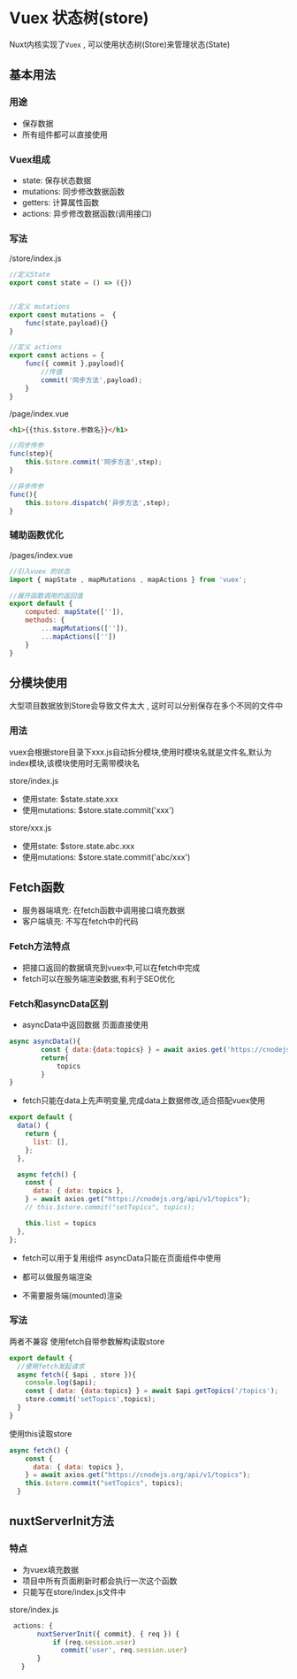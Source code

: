 # Vuex 状态树(store)
Nuxt内核实现了`Vuex` , 可以使用状态树(Store)来管理状态(State)

## 基本用法
### 用途
* 保存数据
* 所有组件都可以直接使用

### Vuex组成
* state: 保存状态数据
* mutations: 同步修改数据函数
* getters: 计算属性函数
* actions: 异步修改数据函数(调用接口)

### 写法
/store/index.js
```js
//定义State
export const state = () => ({})


//定义 mutations
export const mutations =  {
    func(state,payload){}
}

//定义 actions
export const actions = {
    func({ commit },payload){
        //传值
        commit('同步方法',payload);
    }
}
```


/page/index.vue
```html
<h1>{{this.$store.参数名}}</h1>
```
```js
//同步传参
func(step){
    this.$store.commit('同步方法',step);
}

//异步传参
func(){
    this.$store.dispatch('异步方法',step);
}
```


### 辅助函数优化
/pages/index.vue
```js
//引入vuex 的状态
import { mapState , mapMutations , mapActions } from 'vuex';

//展开函数调用的返回值
export default {
    computed: mapState(['']),
    methods: {
        ...mapMutations(['']),
        ...mapActions([''])
    }
}
```


## 分模块使用
大型项目数据放到Store会导致文件太大 , 这时可以分别保存在多个不同的文件中

### 用法
vuex会根据store目录下xxx.js自动拆分模块,使用时模块名就是文件名,默认为index模块,该模块使用时无需带模块名

store/index.js
* 使用state: $state.state.xxx
* 使用mutations: $store.state.commit('xxx')

store/xxx.js
* 使用state: $store.state.abc.xxx
* 使用mutations: $store.state.commit('abc/xxx')



## Fetch函数
* 服务器端填充: 在fetch函数中调用接口填充数据
* 客户端填充: 不写在fetch中的代码


### Fetch方法特点
* 把接口返回的数据填充到vuex中,可以在fetch中完成
* fetch可以在服务端渲染数据,有利于SEO优化


### Fetch和asyncData区别
* asyncData中返回数据 页面直接使用
```js
async asyncData(){
        const { data:{data:topics} } = await axios.get('https://cnodejs.org/api/v1/topics');
        return{
            topics
        }
}
```

* fetch只能在data上先声明变量,完成data上数据修改,适合搭配vuex使用
```js
export default {
  data() {
    return {
      list: [],
    };
  },

  async fetch() {
    const {
      data: { data: topics },
    } = await axios.get("https://cnodejs.org/api/v1/topics");
    // this.$store.commit("setTopics", topics);

    this.list = topics
  },
};
```

* fetch可以用于复用组件 asyncData只能在页面组件中使用

* 都可以做服务端渲染

* 不需要服务端(mounted)渲染


### 写法
两者不兼容
使用fetch自带参数解构读取store
```js
export default {
  //使用fetch发起请求
  async fetch({ $api , store }){
    console.log($api);
    const { data: {data:topics} } = await $api.getTopics('/topics');
    store.commit('setTopics',topics);
  } 
}
```

使用this读取store
```js
async fetch() {
    const {
      data: { data: topics },
    } = await axios.get("https://cnodejs.org/api/v1/topics");
    this.$store.commit("setTopics", topics);
  }
```


## nuxtServerInit方法
### 特点
* 为vuex填充数据
* 项目中所有页面刷新时都会执行一次这个函数
* 只能写在store/index.js文件中

store/index.js
```js
 actions: {
       nuxtServerInit({ commit}, { req }) {
           if (req.session.user)
             commit('user', req.session.user)
       }
   }
```


